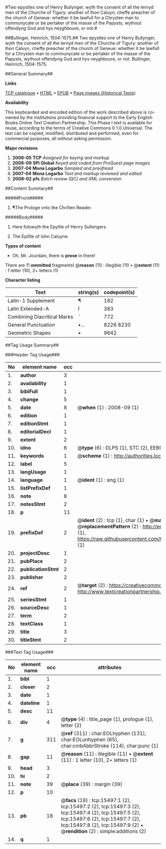 #Two epystles one of Henry Bullynger, wyth the consent of all the lernyd men of the Churche of Tigury: another of Ihon Caluyn, cheffe preacher of the church of Geneue: whether it be lawfull for a Chrysten man to communycate or be pertaker of the masse of the Papysts, wythout offendyng God and hys neyghboure, or not.#

##Bullinger, Heinrich, 1504-1575.##
Two epystles one of Henry Bullynger, wyth the consent of all the lernyd men of the Churche of Tigury: another of Ihon Caluyn, cheffe preacher of the church of Geneue: whether it be lawfull for a Chrysten man to communycate or be pertaker of the masse of the Papysts, wythout offendyng God and hys neyghboure, or not.
Bullinger, Heinrich, 1504-1575.

##General Summary##

**Links**

[TCP catalogue](http://www.ota.ox.ac.uk/tcp/)  • 
[HTML](http://tei.it.ox.ac.uk/tcp/Texts-HTML/free/A17/A17222.html)  • 
[EPUB](http://tei.it.ox.ac.uk/tcp/Texts-EPUB/free/A17/A17222.epub) • 
[Page images (Historical Texts)](https://data.historicaltexts.jisc.ac.uk/view?pubId=eebo-99850306e&pageId=eebo-99850306e-15497-1)

**Availability**

This keyboarded and encoded edition of the
	       work described above is co-owned by the institutions
	       providing financial support to the Early English Books
	       Online Text Creation Partnership. This Phase I text is
	       available for reuse, according to the terms of Creative
	       Commons 0 1.0 Universal. The text can be copied,
	       modified, distributed and performed, even for
	       commercial purposes, all without asking permission.

**Major revisions**

1. __2006-05__ __TCP__ *Assigned for keying and markup*
1. __2006-09__ __SPi Global__ *Keyed and coded from ProQuest page images*
1. __2007-04__ __Mona Logarbo__ *Sampled and proofread*
1. __2007-04__ __Mona Logarbo__ *Text and markup reviewed and edited*
1. __2008-02__ __pfs__ *Batch review (QC) and XML conversion*

##Content Summary##

#####Front#####

1. ¶The Prologe vnto the Chriſten Reader.

#####Body#####

1. Here folowyth the Epyſtle of Henry Sullengers.

1. The Epiſtle of Iohn Caluyne.

**Types of content**

  * Oh, Mr. Jourdain, there is **prose** in there!

There are 11 **ommitted** fragments! 
 @__reason__ (11) : illegible (11)  •  @__extent__ (11) : 1 letter (10), 2+ letters (1)

**Character listing**


|Text|string(s)|codepoint(s)|
|---|---|---|
|Latin-1 Supplement|¶|182|
|Latin Extended-A|ſ|383|
|Combining             Diacritical Marks|̄|772|
|General Punctuation|•…|8226 8230|
|Geometric Shapes|▪|9642|

##Tag Usage Summary##

###Header Tag Usage###

|No|element name|occ|attributes|
|---|---|---|---|
|1.|__author__|3||
|2.|__availability__|1||
|3.|__biblFull__|1||
|4.|__change__|5||
|5.|__date__|8| @__when__ (1) : 2008-09 (1)|
|6.|__edition__|1||
|7.|__editionStmt__|1||
|8.|__editorialDecl__|1||
|9.|__extent__|2||
|10.|__idno__|6| @__type__ (6) : DLPS (1), STC (2), EEBO-CITATION (1), PROQUEST (1), VID (1)|
|11.|__keywords__|1| @__scheme__ (1) : http://authorities.loc.gov/ (1)|
|12.|__label__|5||
|13.|__langUsage__|1||
|14.|__language__|1| @__ident__ (1) : eng (1)|
|15.|__listPrefixDef__|1||
|16.|__note__|8||
|17.|__notesStmt__|2||
|18.|__p__|11||
|19.|__prefixDef__|2| @__ident__ (2) : tcp (1), char (1)  •  @__matchPattern__ (2) : ([0-9\-]+):([0-9IVX]+) (1), (.+) (1)  •  @__replacementPattern__ (2) : http://eebo.chadwyck.com/downloadtiff?vid=$1&page=$2 (1), https://raw.githubusercontent.com/textcreationpartnership/Texts/master/tcpchars.xml#$1 (1)|
|20.|__projectDesc__|1||
|21.|__pubPlace__|2||
|22.|__publicationStmt__|2||
|23.|__publisher__|2||
|24.|__ref__|2| @__target__ (2) : https://creativecommons.org/publicdomain/zero/1.0/ (1), http://www.textcreationpartnership.org/docs/. (1)|
|25.|__seriesStmt__|1||
|26.|__sourceDesc__|1||
|27.|__term__|2||
|28.|__textClass__|1||
|29.|__title__|3||
|30.|__titleStmt__|2||


###Text Tag Usage###

|No|element name|occ|attributes|
|---|---|---|---|
|1.|__bibl__|1||
|2.|__closer__|2||
|3.|__date__|1||
|4.|__dateline__|1||
|5.|__desc__|11||
|6.|__div__|4| @__type__ (4) : title_page (1), prologue (1), letter (2)|
|7.|__g__|311| @__ref__ (311) : char:EOLhyphen (131), char:EOLunhyphen (65), char:cmbAbbrStroke (114), char:punc (1)|
|8.|__gap__|11| @__reason__ (11) : illegible (11)  •  @__extent__ (11) : 1 letter (10), 2+ letters (1)|
|9.|__head__|3||
|10.|__hi__|2||
|11.|__note__|39| @__place__ (39) : margin (39)|
|12.|__p__|10||
|13.|__pb__|18| @__facs__ (18) : tcp:15497:1 (2), tcp:15497:2 (2), tcp:15497:3 (2), tcp:15497:4 (2), tcp:15497:5 (2), tcp:15497:6 (2), tcp:15497:7 (2), tcp:15497:8 (2), tcp:15497:9 (2)  •  @__rendition__ (2) : simple:additions (2)|
|14.|__q__|1||
